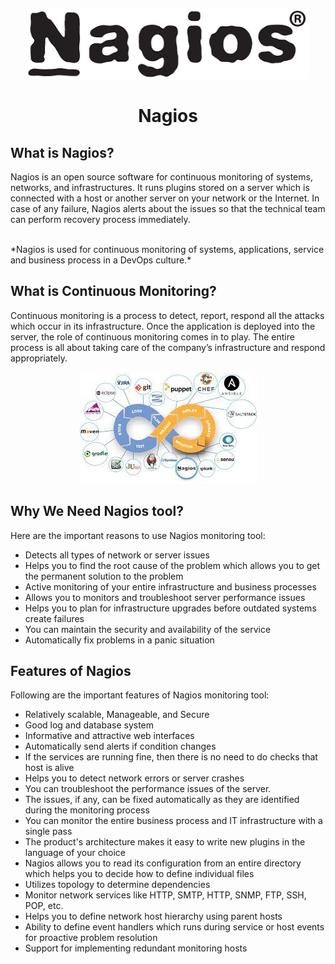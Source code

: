 <div align="center">

![ Nagios Logo](https://github.com/TaherCCG/Lab18-EvaluateDevOpsTool/blob/main/Logo.png)

</div>

<h1 align="center"> Nagios </h1>

## What is Nagios?
<p>Nagios is an open source software for continuous monitoring of systems, networks, and infrastructures. It runs plugins stored on a server which is connected with a host or another server on your network or the Internet. In case of any failure, Nagios alerts about the issues so that the technical team can perform recovery process immediately.</p>
</br>
*Nagios is used for continuous monitoring of systems, applications, service and business process in a DevOps culture.*


## What is Continuous Monitoring?

<p>Continuous monitoring is a process to detect, report, respond all the attacks which occur in its infrastructure. Once the application is deployed into the server, the role of continuous monitoring comes in to play. The entire process is all about taking care of the company’s infrastructure and respond appropriately.</p>

<div align="center">

![ Nagios DevOps](https://github.com/TaherCCG/Lab18-EvaluateDevOpsTool/blob/main/devops.jpeg)

</div>

## Why We Need Nagios tool?
Here are the important reasons to use Nagios monitoring tool:
<ul>
<li>Detects all types of network or server issues</li>
<li>Helps you to find the root cause of the problem which allows you to get the permanent solution to the problem</li>
<li>Active monitoring of your entire infrastructure and business processes</li>
<li>Allows you to monitors and troubleshoot server performance issues</li>
<li>Helps you to plan for infrastructure upgrades before outdated systems create failures</li>
<li>You can maintain the security and availability of the service</li>
<li>Automatically fix problems in a panic situation</li>
</ul>

## Features of Nagios
Following are the important features of Nagios monitoring tool:

- Relatively scalable, Manageable, and Secure
- Good log and database system
- Informative and attractive web interfaces
- Automatically send alerts if condition changes
- If the services are running fine, then there is no need to do checks that host is alive
- Helps you to detect network errors or server crashes
- You can troubleshoot the performance issues of the server.
- The issues, if any, can be fixed automatically as they are identified during the monitoring process
- You can monitor the entire business process and IT infrastructure with a single pass
- The product's architecture makes it easy to write new plugins in the language of your choice
- Nagios allows you to read its configuration from an entire directory which helps you to decide how to define individual files
- Utilizes topology to determine dependencies
- Monitor network services like HTTP, SMTP, HTTP, SNMP, FTP, SSH, POP, etc.
- Helps you to define network host hierarchy using parent hosts
- Ability to define event handlers which runs during service or host events for proactive problem resolution
- Support for implementing redundant monitoring hosts
